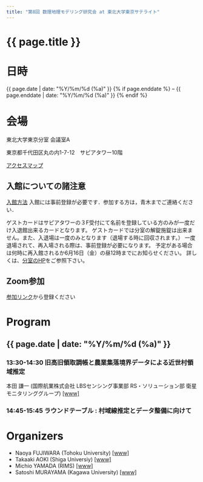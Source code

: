 ```yaml
---
title: "第8回 数理地理モデリング研究会 at 東北大学東京サテライト"
---
```


# {{ page.title }}


# 日時
{{ page.date | date: "%Y/%m/%d (%a)" }} {% if page.enddate %} &ndash; {{ page.enddate | date: "%Y/%m/%d (%a)"  }} {% endif %}

# 会場
東北大学東京分室  会議室A

東京都千代田区丸の内1-7-12　サピアタワー10階

[アクセスマップ](https://www.bureau.tohoku.ac.jp/somu/tokyo/access.html)

## 入館についての諸注意
[入館方法](https://www.bureau.tohoku.ac.jp/somu/tokyo/entry.html?id=ko)
入館には事前登録が必要です．参加する方は，青木までご連絡ください．


ゲストカードはサピアタワーの３F受付にて名前を登録している方のみが一度だけ入退館出来るカードとなります。
ゲストカードでは分室の解錠施錠は出来ません。また、入退場は一度のみとなります（退場する時に回収されます。）
一度退場されて、再入場される際は、事前登録が必要になります。
予定がある場合は何時に再入館されるか6月16日（金）の昼12時までにお知らせください。
詳しくは、[分室のHP](https://www.bureau.tohoku.ac.jp/somu/tokyo/entry.html?id=ko)をご参照下さい。

## Zoom参加

[参加リンク](https://shiga-u-ac-jp.zoom.us/meeting/register/tZUkfuCppjsuH93ssblXaxOPqXdT26qHwkTa)から登録ください

# Program
## {{ page.date | date: "%Y/%m/%d (%a)" }}

### 13:30-14:30 旧高旧領取調帳と農業集落境界データによる近世村領域推定
本田 謙一 (国際航業株式会社 LBSセンシング事業部 RS・ソリューション部 衛星モニタリンググループ) [[www]](https://www.kkc.co.jp/)

### 14:45-15:45 ラウンドテーブル : 村域線推定とデータ整備に向けて



# Organizers
- Naoya FUJIWARA (Tohoku University) [[www]](https://www.is.tohoku.ac.jp/jp/laboratory/list_dept/c10.html)
- Takaaki AOKI (Shiga Universiy) [[www]](https://takaakiaokiwork.github.io/)
- Michio YAMADA (RIMS) [[www]](http://www.kurims.kyoto-u.ac.jp/en/list/YAMADA,%20Michio.html)
- Satoshi MURAYAMA (Kagawa University) [[www]](http://researchmap.jp/read0188434/?lang=en)


<!-- 
# Group Photos
![groupphoto]({{ site.baseurl }}/assets/groupphoto-2022.jpg) 
-->